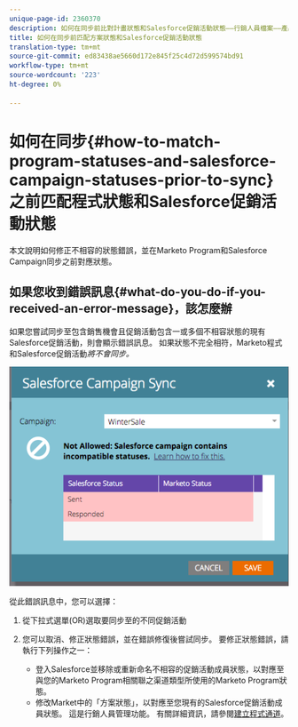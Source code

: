 ```yaml
---
unique-page-id: 2360370
description: 如何在同步前比對計畫狀態和Salesforce促銷活動狀態——行銷人員檔案——產品檔案
title: 如何在同步前匹配方案狀態和Salesforce促銷活動狀態
translation-type: tm+mt
source-git-commit: ed83438ae5660d172e845f25c4d72d599574bd91
workflow-type: tm+mt
source-wordcount: '223'
ht-degree: 0%

---
```



# 如何在同步{#how-to-match-program-statuses-and-salesforce-campaign-statuses-prior-to-sync}之前匹配程式狀態和Salesforce促銷活動狀態

本文說明如何修正不相容的狀態錯誤，並在Marketo Program和Salesforce Campaign同步之前對應狀態。

## 如果您收到錯誤訊息{#what-do-you-do-if-you-received-an-error-message}，該怎麼辦

如果您嘗試同步至包含銷售機會且促銷活動包含一或多個不相容狀態的現有Salesforce促銷活動，則會顯示錯誤訊息。 如果狀態不完全相符，Marketo程式和Salesforce促銷活動&#x200B;*將不會同步。*

![](assets/image2015-7-22-9-3a23-3a29.png)

從此錯誤訊息中，您可以選擇：

1. 從下拉式選單(OR)選取要同步至的不同促銷活動
1. 您可以取消、修正狀態錯誤，並在錯誤修復後嘗試同步。 要修正狀態錯誤，請執行下列操作之一：

   * 登入Salesforce並移除或重新命名不相容的促銷活動成員狀態，以對應至與您的Marketo Program相關聯之渠道類型所使用的Marketo Program狀態。
   * 修改Market中的「方案狀態」，以對應至您現有的Salesforce促銷活動成員狀態。 這是行銷人員管理功能。 有關詳細資訊，請參閱[建立程式通道](/help/marketo/product-docs/administration/tags/create-a-program-channel.md)。
